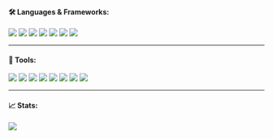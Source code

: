 <!-- <h2 align="left"></h2>

<hr> -->


<h4 align="left">🛠️ Languages & Frameworks:</h4>

![](https://img.shields.io/badge/Java-ED8B00?style=for-the-badge&logo=java&logoColor=white)
![](https://img.shields.io/badge/JavaScript-F7DF1E?style=for-the-badge&logo=javascript&logoColor=black)
![](https://img.shields.io/badge/HTML5-E34F26?style=for-the-badge&logo=html5&logoColor=white)
![](https://img.shields.io/badge/CSS3-1572B6?style=for-the-badge&logo=css3&logoColor=white)
![](https://img.shields.io/badge/Python-14354C?style=for-the-badge&logo=python&logoColor=white)
![](https://img.shields.io/badge/Spring-6DB33F?style=for-the-badge&logo=spring&logoColor=white)
![](https://img.shields.io/badge/Node.js-43853D?style=for-the-badge&logo=node.js&logoColor=white)
<hr>


<h4 align="left">🧰 Tools:</h4>

![](https://img.shields.io/badge/VS_Code-007ACC?style=for-the-badge&logo=visual-studio-code&logoColor=white)
![](https://img.shields.io/badge/IntelliJ-000000?style=for-the-badge&logo=intellij-idea&logoColor=white&)
![](https://img.shields.io/badge/Git-F05032?style=for-the-badge&logo=Git&logoColor=white)
![](https://img.shields.io/badge/Git_Extensions-212121?style=for-the-badge&logo=git-extensions&logoColor=white)
![](https://img.shields.io/badge/PostgreSQL-4169E1?style=for-the-badge&logo=PostgreSQL&logoColor=white)
![](https://img.shields.io/badge/Maven-C71A36?style=for-the-badge&logo=apache-maven&logoColor=white)
![](https://img.shields.io/badge/Jenkins-D24939?style=for-the-badge&logo=jenkins&logoColor=white)
![](https://img.shields.io/badge/Postman-FF6C37?style=for-the-badge&logo=postman&logoColor=white)
<hr>


<h4 align="left">📈 Stats:</h4>

![](https://github-readme-stats.vercel.app/api/top-langs/?username=s-tonner&layout=compact)
